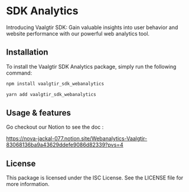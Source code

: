 # SDK Analytics

Introducing Vaalgtir SDK: Gain valuable insights into user behavior and website
performance with our powerful web analytics tool.

## Installation

To install the Vaalgtir SDK Analytics package, simply run the following command:

```bash
npm install vaalgtir_sdk_webanalytics

yarn add vaalgtir_sdk_webanalytics
```

## Usage & features

Go checkout our Notion to see the doc :

https://nova-jackal-077.notion.site/Webanalytics-Vaalgtir-83068136ba9a43629ddefe9086d82339?pvs=4

## License

This package is licensed under the ISC License. See the LICENSE file for more
information.
